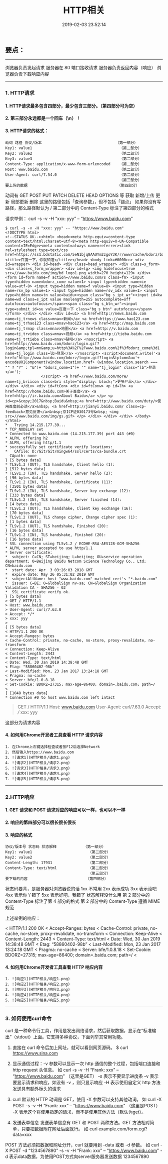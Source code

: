 ﻿---
title: HTTP相关
date: 2019-02-03 23:52:14
tags:
---

## 要点：

----------


浏览器负责发起请求
服务器在 80 端口接收请求
服务器负责返回内容（响应）
浏览器负责下载响应内容


----------


### 1. HTTP请求

#### 1. HTTP请求最多包含四部分，最少包含三部分。（第四部分可为空）

#### 2. 第三部分永远都是一个回车（\n）！

#### 3. HTTP请求的格式：
    动词 路径 协议/版本                                 （第一部分）
    Key1: value1                                       （第二部分）
    Key2: value2                                       （第二部分）
    Key3: value3                                       （第二部分）
    Content-Type: application/x-www-form-urlencoded    （第二部分）
    Host: www.baidu.com                                （第二部分）
    User-Agent: curl/7.54.0                            （第二部分）
                                                       （第三部分）
    要上传的数据                                        （第四部分）

动词有 GET POST PUT PATCH DELETE HEAD OPTIONS 等
获取 新增/上传 更新 局部更新 删除
这里的路径包括「查询参数」，但不包括「锚点」
如果你没有写路径，那么路径默认为 /
第二部分中的 Content-Type 标注了第四部分的格式

请求举例：
curl -s -v -H “xxx: yyy” – “https://www.baidu.com"

```
$ curl -s -v -H "xxx: yyy" -- "https://www.baidu.com"
<!DOCTYPE html>
<!--STATUS OK--><html> <head><meta http-equiv=content-type content=text/html;charset=utf-8><meta http-equiv=X-UA-Compatible content=IE=Edge><meta content=always name=referrer><link rel=stylesheet type=text/css href=https://ss1.bdstatic.com/5eN1bjq8AAUYm2zgoY3K/r/www/cache/bdorz/baidu.min.css><title>百度一下，你就知道</title></head> <body link=#0000cc> <div id=wrapper> <div id=head> <div class=head_wrapper> <div class=s_form> <div class=s_form_wrapper> <div id=lg> <img hidefocus=true src=//www.baidu.com/img/bd_logo1.png width=270 height=129> </div> <form id=form name=f action=//www.baidu.com/s class=fm> <input type=hidden name=bdorz_come value=1> <input type=hidden name=ie value=utf-8> <input type=hidden name=f value=8> <input type=hidden name=rsv_bp value=1> <input type=hidden name=rsv_idx value=1> <input type=hidden name=tn value=baidu><span class="bg s_ipt_wr"><input id=kw name=wd class=s_ipt value maxlength=255 autocomplete=off autofocus=autofocus></span><span class="bg s_btn_wr"><input type=submit id=su value=百度一下 class="bg s_btn" autofocus></span> </form> </div> </div> <div id=u1> <a href=http://news.baidu.com name=tj_trnews class=mnav>新闻</a> <a href=https://www.hao123.com name=tj_trhao123 class=mnav>hao123</a> <a href=http://map.baidu.com name=tj_trmap class=mnav>地图</a> <a href=http://v.baidu.com name=tj_trvideo class=mnav>视频</a> <a href=http://tieba.baidu.com name=tj_trtieba class=mnav>贴吧</a> <noscript> <a href=http://www.baidu.com/bdorz/login.gif?login&amp;tpl=mn&amp;u=http%3A%2F%2Fwww.baidu.com%2f%3fbdorz_come%3d1 name=tj_login class=lb>登录</a> </noscript> <script>document.write('<a href="http://www.baidu.com/bdorz/login.gif?login&tpl=mn&u='+ encodeURIComponent(window.location.href+ (window.location.search === "" ? "?" : "&")+ "bdorz_come=1")+ '" name="tj_login" class="lb">登录</a>');
                </script> <a href=//www.baidu.com/more/ name=tj_briicon class=bri style="display: block;">更多产品</a> </div> </div> </div> <div id=ftCon> <div id=ftConw> <p id=lh> <a href=http://home.baidu.com>关于百度</a> <a href=http://ir.baidu.com>About Baidu</a> </p> <p id=cp>&copy;2017&nbsp;Baidu&nbsp;<a href=http://www.baidu.com/duty/>使用百度前必读</a>&nbsp; <a href=http://jianyi.baidu.com/ class=cp-feedback>意见反馈</a>&nbsp;京ICP证030173号&nbsp; <img src=//www.baidu.com/img/gs.gif> </p> </div> </div> </div> </body> </html>
*   Trying 14.215.177.39...
* TCP_NODELAY set
* Connected to www.baidu.com (14.215.177.39) port 443 (#0)
* ALPN, offering h2
* ALPN, offering http/1.1
* successfully set certificate verify locations:
*   CAfile: D:/Git/Git/mingw64/ssl/certs/ca-bundle.crt
  CApath: none
} [5 bytes data]
* TLSv1.3 (OUT), TLS handshake, Client hello (1):
} [512 bytes data]
* TLSv1.3 (IN), TLS handshake, Server hello (2):
{ [96 bytes data]
* TLSv1.2 (IN), TLS handshake, Certificate (11):
{ [3501 bytes data]
* TLSv1.2 (IN), TLS handshake, Server key exchange (12):
{ [333 bytes data]
* TLSv1.2 (IN), TLS handshake, Server finished (14):
{ [4 bytes data]
* TLSv1.2 (OUT), TLS handshake, Client key exchange (16):
} [70 bytes data]
* TLSv1.2 (OUT), TLS change cipher, Change cipher spec (1):
} [1 bytes data]
* TLSv1.2 (OUT), TLS handshake, Finished (20):
} [16 bytes data]
* TLSv1.2 (IN), TLS handshake, Finished (20):
{ [16 bytes data]
* SSL connection using TLSv1.2 / ECDHE-RSA-AES128-GCM-SHA256
* ALPN, server accepted to use http/1.1
* Server certificate:
*  subject: C=CN; ST=beijing; L=beijing; OU=service operation department; O=Beijing Baidu Netcom Science Technology Co., Ltd; CN=baidu.com
*  start date: Apr  3 03:26:03 2018 GMT
*  expire date: May 26 05:31:02 2019 GMT
*  subjectAltName: host "www.baidu.com" matched cert's "*.baidu.com"
*  issuer: C=BE; O=GlobalSign nv-sa; CN=GlobalSign Organization Validation CA - SHA256 - G2
*  SSL certificate verify ok.
} [5 bytes data]
> GET / HTTP/1.1
> Host: www.baidu.com
> User-Agent: curl/7.63.0
> Accept: */*
> xxx: yyy
>
{ [5 bytes data]
< HTTP/1.1 200 OK
< Accept-Ranges: bytes
< Cache-Control: private, no-cache, no-store, proxy-revalidate, no-transform
< Connection: Keep-Alive
< Content-Length: 2443
< Content-Type: text/html
< Date: Wed, 30 Jan 2019 14:38:48 GMT
< Etag: "58860402-98b"
< Last-Modified: Mon, 23 Jan 2017 13:24:18 GMT
< Pragma: no-cache
< Server: bfe/1.0.8.18
< Set-Cookie: BDORZ=27315; max-age=86400; domain=.baidu.com; path=/
<
{ [1048 bytes data]
* Connection #0 to host www.baidu.com left intact

```

> GET / HTTP/1.1
> Host: www.baidu.com
> User-Agent: curl/7.63.0
> Accept: */*
> xxx: yyy
>

这部分为请求内容

#### 4. 如何用Chrome开发者工具查看 HTTP 请求内容
    1. 在Chrome上右键选择检查或者按F12后选择Network
    2. 然后输入https://www.baidu.com
    3. ![请求1](HTTP相关/请求1.png)
    4. ![请求2](HTTP相关/请求2.png)
    5. ![请求3](HTTP相关/请求3.png)
    6. ![请求4](HTTP相关/请求4.png)
    7. ![请求5](HTTP相关/请求5.png)


----------


### 2.HTTP响应

#### 1. GET 请求和 POST 请求对应的响应可以一样，也可以不一样

#### 2. 响应的第四部分可以很长很长很长

#### 3. 响应的格式
    协议/版本号 状态码 状态解释            （第一部分）
    Key1: value1                         （第二部分）
    Key2: value2                         （第二部分）
    Content-Length: 17931                （第二部分）
    Content-Type: text/html              （第二部分）
                                         （第三部分）
    要下载的内容                          （第四部分）

状态码要背，是服务器对浏览器说的话
1xx 不常用
2xx 表示成功
3xx 表示滚吧
4xx 表示你丫错了
5xx 表示好吧，我错了
状态解释没什么用
第 2 部分中的 Content-Type 标注了第 4 部分的格式
第 2 部分中的 Content-Type 遵循 MIME 规范

上述举例的响应：

< HTTP/1.1 200 OK
< Accept-Ranges: bytes
< Cache-Control: private, no-cache, no-store, proxy-revalidate, no-transform
< Connection: Keep-Alive
< Content-Length: 2443
< Content-Type: text/html
< Date: Wed, 30 Jan 2019 14:38:48 GMT
< Etag: “58860402-98b”
< Last-Modified: Mon, 23 Jan 2017 13:24:18 GMT
< Pragma: no-cache
< Server: bfe/1.0.8.18
< Set-Cookie: BDORZ=27315; max-age=86400; domain=.baidu.com; path=/
<

#### 4. 如何用Chrome开发者工具查看 HTTP 响应内容
    1. ![响应1](HTTP相关/响应1.png)
    2. ![响应2](HTTP相关/响应2.png)
    3. ![响应3](HTTP相关/响应3.png)
    4. ![响应4](HTTP相关/响应4.png)
    5. ![响应5](HTTP相关/响应5.png)


----------


### 3. 如何使用curl命令

curl 是一种命令行工具，作用是发出网络请求，然后获取数据，显示在”标准输出”（stdout）上面。它支持多种协议，下面列举其常用功能。

1. 直接在 curl 命令后加上网址，就可以看到网页源码。
$ curl https://www.sina.com

2. 显示通信过程：-v 参数可以显示一次 http 通信的整个过程，包括端口连接和 http request 头信息。
如 curl -s -v -H “Frank: xxx” – “https://www.baidu.com"
（这里是GET）
-s 表示不要显示进度条
-v 表示要显示请求和响应，如没有 -v ，则只显示响应
-H 表示使用自定义 http 方法发送具有额外标头的请求

3. curl 默认的 HTTP 动词是 GET，使用 -X 参数可以支持其他动词。
如 curl -X POST -s -v -H “Frank: xxx” – “https://www.baidu.com"
（这里是POST）
-X 表示这个将使用指定的请求，而不是使用其他方法（默认为get）。

4. 发送表单信息
发送表单信息有 GET 和 POST 两种方法。GET 方法相对简单，只要把数据附在网址后面就行。
如 curl example.com/form.cgi?data=xxx

POST 方法必须把数据和网址分开，curl 就要用到 –data 或者 -d 参数。
如 curl -X POST -d “1234567890” -s -v -H “Frank: xxx” – “https://www.baidu.com"
-d 表示data数据，为使用POST方式向server服务器发送数据 1234567890
